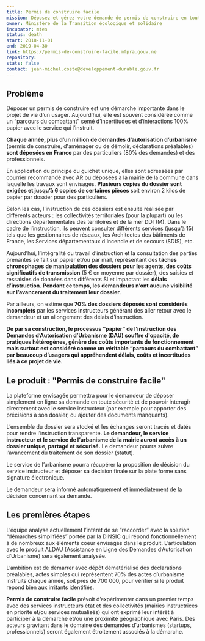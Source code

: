 ```yaml
---
title: Permis de construire facile
mission: Déposez et gérez votre demande de permis de construire en toute simplicité
owner: Ministère de la Transition écologique et solidaire
incubator: mtes
status: death
start: 2018-11-01
end: 2019-04-30
link: https://permis-de-construire-facile.mfpra.gouv.ne
repository: 
stats: false
contact: jean-michel.coste@developpement-durable.gouv.fr 
---
```


## Problème

Déposer un permis de construire est une démarche importante dans le projet de vie d’un usager. Aujourd’hui, elle est souvent considérée comme un “parcours du combattant” semé d’incertitudes et d’interactions 100% papier avec le service qui l’instruit. 

**Chaque année, plus d’un million de demandes d’autorisation d’urbanisme** (permis de construire, d'aménager ou de démolir, déclarations préalables) **sont déposées en France** par des particuliers (80% des demandes) et des professionnels.

En application du principe du guichet unique, elles sont adressées par courrier recommandé avec AR ou déposées à la mairie de la commune dans laquelle les travaux sont envisagés. **Plusieurs copies du dossier sont exigées et jusqu’à 6 copies de certaines pièces** soit environ 2 kilos de papier par dossier pour des particuliers.

Selon les cas, l'instruction de ces dossiers est ensuite réalisée par différents acteurs : les collectivités territoriales (pour la plupart) ou les directions départementales des territoires et de la mer DDT(M). Dans le cadre de l’instruction, ils peuvent consulter différents services (jusqu’à 15) tels que les gestionnaires de réseaux, les Architectes des bâtiments de France, les Services départementaux d'incendie et de secours (SDIS), etc.

Aujourd’hui, l’intégralité du travail d’instruction et la consultation des parties prenantes se fait sur papier et/ou par mail, représentant des **tâches chronophages de manipulation des dossiers pour les agents, des coûts significatifs de transmission** (5 € en moyenne par dossier), des saisies et ressaisies de données dans différents SI et impactant les **délais d’instruction**. **Pendant ce temps, les demandeurs n’ont aucune visibilité sur l’avancement du traitement leur dossier**.

Par ailleurs, on estime que **70% des dossiers déposés sont considérés incomplets** par les services instructeurs générant des aller retour avec le demandeur et un allongement des délais d’instruction. 

**De par sa construction, le processus “papier” de l’instruction des Demandes d’Autorisation d’Urbanisme (DAU) souffre d'opacité, de pratiques hétérogènes, génère des coûts importants de fonctionnement mais surtout est considéré comme un véritable “parcours du combattant” par beaucoup d’usagers qui appréhendent délais, coûts et incertitudes liés à ce projet de vie.**

## Le produit : "Permis de construire facile"

La plateforme envisagée permettra pour le demandeur de déposer simplement en ligne sa demande en toute sécurité et de pouvoir interagir directement avec le service instructeur (par exemple pour apporter des précisions à son dossier, ou ajouter des documents manquants).

L’ensemble du dossier sera stocké et les échanges seront tracés et datés pour rendre l’instruction transparente. **Le demandeur, le service instructeur et le service de l’urbanisme de la mairie auront accès à un dossier unique, partagé et sécurisé.** Le demandeur pourra suivre l’avancement du traitement de son dossier (statut). 

Le service de l’urbanisme pourra récupérer la proposition de décision du service instructeur et déposer sa décision finale sur la plate forme sans signature électronique.

Le demandeur sera informé automatiquement et immédiatement de la décision concernant sa demande.

## Les premières étapes 

L’équipe analyse actuellement l’intérêt de se “raccorder” avec la solution “démarches simplifiées” portée par la DINSIC qui répond fonctionnellement à de nombreux aux éléments coeur envisagés dans le produit. L’articulation avec le produit ALDAU (Assistance en Ligne des Demandes d’Autorisation d’Urbanisme) sera également analysée.

L’ambition est de démarrer avec dépôt dématérialisé des déclarations préalables, actes simples qui représentent 70% des actes d’urbanisme instruits chaque année, soit près de 700 000, pour vérifier si le produit répond bien aux irritants identifiés.

**Permis de construire facile** prévoit d’expérimenter dans un premier temps avec des services instructeurs état et des collectivités (mairies instructrices en priorité et/ou services mutualisés) qui ont exprimé leur intérêt à participer à la démarche et/ou une proximité géographique avec Paris. Des acteurs gravitant dans le domaine des demandes d’urbanismes (startups, professionnels) seront également étroitement associés à la démarche. 
